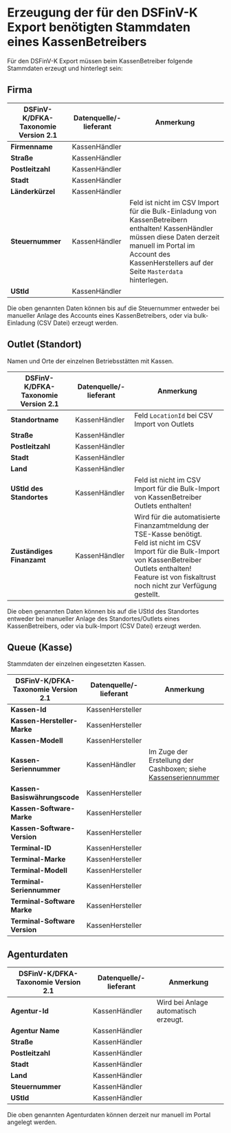 # Erzeugung der für den DSFinV-K Export benötigten Stammdaten eines KassenBetreibers

Für den DSFinV-K Export müssen beim KassenBetreiber folgende Stammdaten erzeugt und hinterlegt sein:

## Firma

| DSFinV-K/DFKA-Taxonomie Version 2.1 | Datenquelle/-lieferant | Anmerkung                                                    |
| ----------------------------------- | ---------------------- | ------------------------------------------------------------ |
| **Firmenname**                      | KassenHändler          |                                                              |
| **Straße**                          | KassenHändler          |                                                              |
| **Postleitzahl**                    | KassenHändler          |                                                              |
| **Stadt**                           | KassenHändler          |                                                              |
| **Länderkürzel**                    | KassenHändler          |                                                              |
| **Steuernummer**                    | KassenHändler          | Feld ist nicht im CSV Import für die Bulk-Einladung von KassenBetreibern enthalten! KassenHändler müssen diese Daten derzeit manuell im Portal im Account des KassenHerstellers auf der Seite `Masterdata` hinterlegen. |
| **UStId**                           | KassenHändler          |                                                              |

Die oben genannten Daten können bis auf die Steuernummer entweder bei manueller Anlage des Accounts eines KassenBetreibers, oder via bulk-Einladung (CSV Datei) erzeugt werden.

## Outlet (Standort)

Namen und Orte der einzelnen Betriebsstätten mit Kassen.

| DSFinV-K/DFKA-Taxonomie Version 2.1 | Datenquelle/-lieferant | Anmerkung                                                    |
| ----------------------------------- | ---------------------- | ------------------------------------------------------------ |
| **Standortname**                    | KassenHändler          | Feld `LocationId` bei CSV Import von Outlets                 |
| **Straße**                          | KassenHändler          |                                                              |
| **Postleitzahl**                    | KassenHändler          |                                                              |
| **Stadt**                           | KassenHändler          |                                                              |
| **Land**                            | KassenHändler          |                                                              |
| **UStId des Standortes**            | KassenHändler          | Feld ist nicht im CSV Import für die Bulk-Import von KassenBetreiber Outlets enthalten! |
| **Zuständiges Finanzamt**           | KassenHändler          | Wird für die automatisierte Finanzamtmeldung der TSE-Kasse benötigt. <br />Feld ist nicht im CSV Import für die Bulk-Import von KassenBetreiber Outlets enthalten!<br />Feature ist von fiskaltrust noch nicht zur Verfügung gestellt. |

Die oben genannten Daten können bis auf die UStId des Standortes entweder bei manueller Anlage des Standortes/Outlets eines KassenBetreibers, oder via bulk-Import (CSV Datei) erzeugt werden.



## Queue (Kasse)

Stammdaten der einzelnen eingesetzten Kassen.

| DSFinV-K/DFKA-Taxonomie Version 2.1 | Datenquelle/-lieferant | Anmerkung                                                    |
| ----------------------------------- | ---------------------- | ------------------------------------------------------------ |
| **Kassen-Id**                       | KassenHersteller       |                                                              |
| **Kassen-Hersteller-Marke**         | KassenHersteller       |                                                              |
| **Kassen-Modell**                   | KassenHersteller       |                                                              |
| **Kassen-Seriennummer**             | KassenHändler          | Im Zuge der Erstellung der Cashboxen; siehe [Kassenseriennummer](https://github.com/fiskaltrust/productdescription-de-doc/tree/master/glossar#kassenseriennummer) |
| **Kassen-Basiswährungscode**        | KassenHersteller       |                                                              |
| **Kassen-Software-Marke**           | KassenHersteller       |                                                              |
| **Kassen-Software-Version**         | KassenHersteller       |                                                              |
| **Terminal-ID**                     | KassenHersteller       |                                                              |
| **Terminal-Marke**                  | KassenHersteller       |                                                              |
| **Terminal-Modell**                 | KassenHersteller       |                                                              |
| **Terminal-Seriennummer**           | KassenHersteller       |                                                              |
| **Terminal-Software Marke**         | KassenHersteller       |                                                              |
| **Terminal-Software Version**       | KassenHersteller       |                                                              |

## Agenturdaten

| DSFinV-K/DFKA-Taxonomie Version 2.1 | Datenquelle/-lieferant | Anmerkung                            |
| ----------------------------------- | ---------------------- | ------------------------------------ |
| **Agentur-Id**                      | KassenHändler          | Wird bei Anlage automatisch erzeugt. |
| **Agentur Name**                    | KassenHändler          |                                      |
| **Straße**                          | KassenHändler          |                                      |
| **Postleitzahl**                    | KassenHändler          |                                      |
| **Stadt**                           | KassenHändler          |                                      |
| **Land**                            | KassenHändler          |                                      |
| **Steuernummer**                    | KassenHändler          |                                      |
| **UStId**                           | KassenHändler          |                                      |

Die oben genannten Agenturdaten können derzeit nur manuell im Portal angelegt werden.

